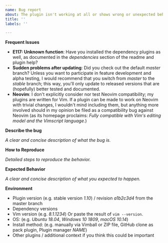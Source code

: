 ```yaml
---
name: Bug report
about: The plugin isn't working at all or shows wrong or unexpected behavior
title: ''
labels: ''

---
```

**Frequent Issues**

* **E117: Unknown function**: Have you installed the dependency plugins as well, as documented in the _dependencies_ section of the readme and plugin help?
* **Sudden problems after updating**: Did you check out the default _master_ branch? Unless you want to participate in feature development and alpha testing, I would recommend that you switch from _master_ to the _stable_ branch; this way, you'll only update to released versions that are (hopefully) better tested and documented.
* **Neovim**: I don't explicitly consider nor test Neovim compatibility; my plugins are written for Vim. If a plugin can be made to work on Neovim with trivial changes, I wouldn't mind including them, but anything more involved should in my opinion be filed as a compatibility bug against Neovim (as its homepage proclaims: _Fully compatible with Vim's editing model and the Vimscript language._)

**Describe the bug**

_A clear and concise description of what the bug is._

**How to Reproduce**

_Detailed steps to reproduce the behavior._

**Expected Behavior**

_A clear and concise description of what you expected to happen._

**Environment**
 - Plugin version (e.g. stable version _1.10_) / revision _a1b2c3d4_ from the master branch
 - Dependency versions
 - Vim version (e.g. _8.1.1234_) Or paste the result of `vim --version`.
 - OS: (e.g. _Ubuntu 18.04_, _Windows 10 1809_, _macOS 10.14_)
 - Install method: (e.g. manually via Vimball or ZIP file, GitHub clone as pack plugin, Plugin manager _NAME_)
 - Other plugins / additional context if you think this could be important

